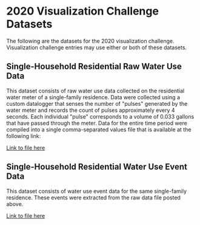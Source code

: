 # 2020 Visualization Challenge Datasets

The following are the datasets for the 2020 visualization challenge. Visualization challenge entries may use either or both of these datasets.

## Single-Household Residential Raw Water Use Data
This dataset consists of raw water use data collected on the residential water meter of a single-family residence. Data were collected using a custom datalogger that senses the number of "pulses" generated by the water meter and records the count of pulses approximately every 4 seconds. Each individual "pulse" corresponds to a volume of 0.033 gallons that have passed through the meter. Data for the entire time period were compiled into a single comma-separated values file that is available at the following link:

[Link to file here](https://github.com/UCHIC/CIWS-VisChallenge/blob/master/2020_Challenge/data/Raw_Data.csv)

## Single-Household Residential Water Use Event Data
This dataset consists of water use event data for the same single-family residence. These events were extracted from the raw data file posted above.

[Link to file here](https://github.com/UCHIC/CIWS-VisChallenge/blob/master/2020_Challenge/data/Classified_Events.csv)
